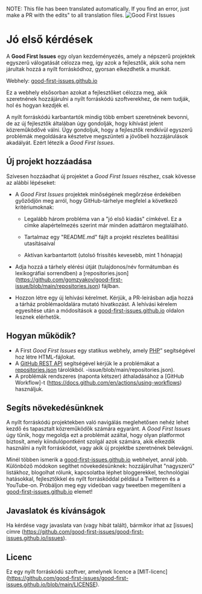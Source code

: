 NOTE: This file has been translated automatically. If you find an error, just make a PR with the edits" to all translation files.
![Good First Issues](../assets/github/social-preview.png)

# Jó első kérdések

A **Good First Issues** egy olyan kezdeményezés, amely a népszerű projektek egyszerű válogatását célozza meg, így azok a fejlesztők, akik soha nem járultak hozzá a nyílt forráskódhoz, gyorsan elkezdhetik a munkát.

Webhely: [good-first-issues.github.io](https://good-first-issues.github.io)

Ez a webhely elsősorban azokat a fejlesztőket célozza meg, akik szeretnének hozzájárulni a nyílt forráskódú szoftverekhez, de nem tudják, hol és hogyan kezdjék el.

A nyílt forráskódú karbantartók mindig több embert szeretnének bevonni, de az új fejlesztők általában úgy gondolják, hogy kihívást jelent közreműködővé válni. Úgy gondoljuk, hogy a fejlesztők rendkívül egyszerű problémák megoldására késztetve megszünteti a jövőbeli hozzájárulások akadályát. Ezért létezik a *Good First Issues*.

## Új projekt hozzáadása

Szívesen hozzáadhat új projektet a *Good First Issues* részhez, csak kövesse az alábbi lépéseket:

- A *Good First Issues* projektek minőségének megőrzése érdekében győződjön meg arról, hogy GitHub-tárhelye megfelel a következő kritériumoknak:

     - Legalább három probléma van a "jó első kiadás" címkével. Ez a címke alapértelmezés szerint már minden adattáron megtalálható.

     - Tartalmaz egy "README.md" fájlt a projekt részletes beállítási utasításaival

     - Aktívan karbantartott (utolsó frissítés kevesebb, mint 1 hónapja)

- Adja hozzá a tárhely elérési útját (tulajdonos/név formátumban és lexikográfiai sorrendben) a [repositories.json] (https://github.com/gomzyakov/good-first-issue/blob/main/repositories.json) fájlban.

- Hozzon létre egy új lehívási kérelmet. Kérjük, a PR-leírásban adja hozzá a tárház problémaoldalára mutató hivatkozást. A lehívási kérelem egyesítése után a módosítások a [good-first-issues.github.io](https://good-first-issues.github.io) oldalon lesznek elérhetők.

## Hogyan működik?

- A First *Good First Issues* egy statikus webhely, amely [PHP](https://www.php.net)” segítségével hoz létre HTML-fájlokat.
- A [GitHub REST API](https://docs.github.com/en/rest) segítségével kérjük le a problémákat a [repositories.json](https://github.com/gomzyakov/good-first) tárolókból. -issue/blob/main/repositories.json).
- A problémák rendszeres (naponta kétszer) áthaladásához a [GitHub Workflow]-t (https://docs.github.com/en/actions/using-workflows) használjuk.

## Segíts növekedésünknek

A nyílt forráskódú projektekben való navigálás meglehetősen nehéz lehet kezdő és tapasztalt közreműködők számára egyaránt. A *Good First Issues* úgy tűnik, hogy megoldja ezt a problémát azáltal, hogy olyan platformot biztosít, amely kiindulópontként szolgál azok számára, akik elkezdik használni a nyílt forráskódot, vagy akik új projektbe szeretnének belevágni.

Minél többen ismerik a [good-first-issues.github.io](https://good-first-issues.github.io) webhelyet, annál jobb. Különböző módokon segíthet növekedésünknek: hozzájárulhat "nagyszerű" listákhoz, blogolhat rólunk, kapcsolatba léphet bloggerekkel, technológiai hatásokkal, fejlesztőkkel és nyílt forráskóddal például a Twitteren és a YouTube-on. Próbáljon meg egy videóban vagy tweetben megemlíteni a [good-first-issues.github.io](https://good-first-issues.github.io) elemet!

## Javaslatok és kívánságok

Ha kérdése vagy javaslata van (vagy hibát talált), bármikor írhat az [issues] címre (https://github.com/good-first-issues/good-first-issues.github.io/issues).

## Licenc

Ez egy nyílt forráskódú szoftver, amelynek licence a [MIT-licenc] (https://github.com/good-first-issues/good-first-issues.github.io/blob/main/LICENSE).
